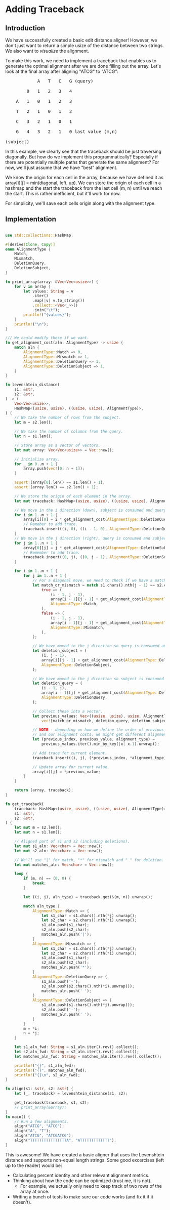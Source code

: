 # Adding Traceback
## Introduction
We have successfully created a basic edit distance aligner! However, we don't just want to return a simple usize of the distance between two strings. We also want to *visualize* the alignment.

To make this work, we need to implement a traceback that enables us to generate the optimal alignment after we are done filling out the array. Let's look at the final array after aligning "ATCG" to "ATCG":

<pre>
            A   T   C   G (query)

        0   1   2   3   4

    A   1   0   1   2   3

    T   2   1   0   1   2

    C   3   2   1   0   1

    G   4   3   2   1   0 last value (m,n)

(subject)
</pre>

In this example, we clearly see that the traceback should be just traversing diagonally. But how do we implement this programmatically? Especially if there are potentially multiple paths that generate the same alignment? For now, we'll just assume that we have "best" alignment.

We know the origin for each cell in the array, because we have defined it as array[i][j] = min(diagonal, left, up). We can store the origin of each cell in a hashmap and the start the traceback from the last cell (m, n) until we reach the start. This is rather inefficient, but it'll work for now.

For simplicity, we'll save each cells origin along with the alignment type.

## Implementation

```rust

use std::collections::HashMap;

#[derive(Clone, Copy)]
enum AlignmentType {
    Match,
    Mismatch,
    DeletionQuery,
    DeletionSubject,
}

fn print_array(array: &Vec<Vec<usize>>) {
    for v in array {
        let values: String = v
            .iter()
            .map(|v| v.to_string())
            .collect::<Vec<_>>()
            .join("\t");
        println!("{values}");
    }
    println!("\n");
}

/// We could modify these if we want.
fn get_alignment_cost(aln: AlignmentType) -> usize {
    match aln {
        AlignmentType::Match => 0,
        AlignmentType::Mismatch => 1,
        AlignmentType::DeletionQuery => 1,
        AlignmentType::DeletionSubject => 1,
    }
}

fn levenshtein_distance(
    s1: &str,
    s2: &str,
) -> (
    Vec<Vec<usize>>,
    HashMap<(usize, usize), ((usize, usize), AlignmentType)>,
) {
    // We take the number of rows from the subject.
    let m = s2.len();

    // We take the number of columns from the query.
    let n = s1.len();

    // Store array as a vector of vectors.
    let mut array: Vec<Vec<usize>> = Vec::new();

    // Initialize array.
    for _ in 0..m + 1 {
        array.push(vec![0; n + 1]);
    }

    assert!(array[0].len() == s1.len() + 1);
    assert!(array.len() == s2.len() + 1);

    // We store the origin of each element in the array.
    let mut traceback: HashMap<(usize, usize), ((usize, usize), AlignmentType)> = HashMap::new();

    // We move in the i direction (down), subject is consumed and query is deleted.
    for i in 1..m + 1 {
        array[i][0] = i * get_alignment_cost(AlignmentType::DeletionQuery);
        // Remeber to add trace.
        traceback.insert((i, 0), ((i - 1, 0), AlignmentType::DeletionQuery));
    }
    // We move in the j direction (right), query is consumed and subject is deleted.
    for j in 1..n + 1 {
        array[0][j] = j * get_alignment_cost(AlignmentType::DeletionSubject);
        // Remember to add trace.
        traceback.insert((0, j), ((0, j - 1), AlignmentType::DeletionSubject));
    }

    for i in 1..m + 1 {
        for j in 1..n + 1 {
            // For a diagonal move, we need to check if we have a match or mismatch.
            let match_or_mismatch = match s1.chars().nth(j - 1) == s2.chars().nth(i - 1) {
                true => (
                    (i - 1, j - 1),
                    array[i - 1][j - 1] + get_alignment_cost(AlignmentType::Match),
                    AlignmentType::Match,
                ),
                false => (
                    (i - 1, j - 1),
                    array[i - 1][j - 1] + get_alignment_cost(AlignmentType::Mismatch),
                    AlignmentType::Mismatch,
                ),
            };

            // We have moved in the j direction so query is consumed and subject is deleted
            let deletion_subject = (
                (i, j - 1),
                array[i][j - 1] + get_alignment_cost(AlignmentType::DeletionSubject),
                AlignmentType::DeletionSubject,
            );

            // We have moved in the j direction so subject is consumed and query is deleted
            let deletion_query = (
                (i - 1, j),
                array[i - 1][j] + get_alignment_cost(AlignmentType::DeletionQuery),
                AlignmentType::DeletionQuery,
            );

            // Collect these into a vector.
            let previous_values: Vec<((usize, usize), usize, AlignmentType)> =
                vec![match_or_mismatch, deletion_query, deletion_subject];

            // NOTE - depending on how we define the order of previous_values
            // and our alignment costs, we might get different alignment results.
            let (previous_index, previous_value, alignment_type) =
                previous_values.iter().min_by_key(|x| x.1).unwrap();

            // Add trace for current element.
            traceback.insert((i, j), (*previous_index, *alignment_type));

            // Update array for current value.
            array[i][j] = *previous_value;
        }
    }

    return (array, traceback);
}

fn get_traceback(
    traceback: HashMap<(usize, usize), ((usize, usize), AlignmentType)>,
    s1: &str,
    s2: &str,
) {
    let mut m = s2.len();
    let mut n = s1.len();

    // Aligned part of s1 and s2 (including deletions).
    let mut s1_aln: Vec<char> = Vec::new();
    let mut s2_aln: Vec<char> = Vec::new();

    // We'll use "|" for match, "*" for mismatch and " " for deletion.
    let mut matches_aln: Vec<char> = Vec::new();

    loop {
        if (m, n) == (0, 0) {
            break;
        }

        let ((i, j), aln_type) = traceback.get(&(m, n)).unwrap();

        match aln_type {
            AlignmentType::Match => {
                let s1_char = s1.chars().nth(*j).unwrap();
                let s2_char = s2.chars().nth(*i).unwrap();
                s1_aln.push(s1_char);
                s2_aln.push(s2_char);
                matches_aln.push('|');
            }
            AlignmentType::Mismatch => {
                let s1_char = s1.chars().nth(*j).unwrap();
                let s2_char = s2.chars().nth(*i).unwrap();
                s1_aln.push(s1_char);
                s2_aln.push(s2_char);
                matches_aln.push('*');
            }
            AlignmentType::DeletionQuery => {
                s1_aln.push('-');
                s2_aln.push(s2.chars().nth(*i).unwrap());
                matches_aln.push(' ');
            }
            AlignmentType::DeletionSubject => {
                s1_aln.push(s1.chars().nth(*j).unwrap());
                s2_aln.push('-');
                matches_aln.push(' ');
            }
        }
        m = *i;
        n = *j;
    }

    let s1_aln_fwd: String = s1_aln.iter().rev().collect();
    let s2_aln_fwd: String = s2_aln.iter().rev().collect();
    let matches_aln_fwd: String = matches_aln.iter().rev().collect();

    println!("{}", s1_aln_fwd);
    println!("{}", matches_aln_fwd);
    println!("{}\n", s2_aln_fwd);
}

fn align(s1: &str, s2: &str) {
    let (_, traceback) = levenshtein_distance(s1, s2);

    get_traceback(traceback, s1, s2);
    // print_array(&array);
}
fn main() {
    // Run a few alignments.
    align("ATCG", "ATCG");
    align("A", "T");
    align("ATCG", "ATCGATCG");
    align("TTTTTTTTTTTTTTTTA", "ATTTTTTTTTTTTT");
}


```
This is awesome! We have created a basic aligner that uses the Levenshtein distance and supports non-equal length strings. Some good excercises (left up to the reader) would be:
- Calculating percent identity and other relevant alignment metrics.
- Thinking about how the code can be optimized (trust me, it is not).
    - For example, we actually only need to keep track of two rows of the array at once.
- Writing a bunch of tests to make sure our code works (and fix it if it doesn't).

